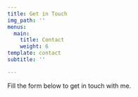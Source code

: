 ```yaml
---
title: Get in Touch
img_path: ''
menus:
  main:
    title: Contact
    weight: 6
template: contact
subtitle: ''

---
```

Fill the form below to get in touch with me.